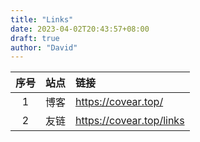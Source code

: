 ```yaml
---
title: "Links"
date: 2023-04-02T20:43:57+08:00
draft: true
author: "David"
---
```


| 序号 | 站点 | 链接 |
| :----: | :----: | :---- |
| 1  | 博客 | https://covear.top/ |
| 2  | 友链 | https://covear.top/links |
